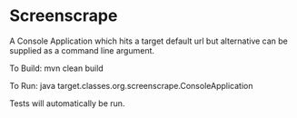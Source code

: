 # Screenscrape
A Console Application which hits a target default url but alternative can be supplied as a command line argument.

To Build:
mvn clean build

To Run: 
java target.classes.org.screenscrape.ConsoleApplication

Tests will automatically be run.
